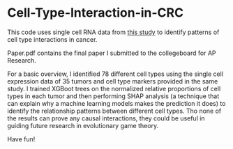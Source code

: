 # Cell-Type-Interaction-in-CRC

This code uses single cell RNA data from [this study](https://www.sciencedirect.com/science/article/pii/S0092867421009454) to identify patterns of cell type interactions in cancer.

Paper.pdf contains the final paper I submitted to the collegeboard for AP Research.

For a basic overview, I identified 78 different cell types using the single cell expression data of 35 tumors and cell type markers provided in the same study. I trained XGBoot trees on the normalized relative proportions of cell types in each tumor and then performing SHAP analysis (a technique that can explain why a machine learning models makes the prediction it does) to identify the relationship patterns between different cell types. Tho none of the results can prove any causal interactions, they could be useful in guiding future research in evolutionary game theory.

Have fun!
